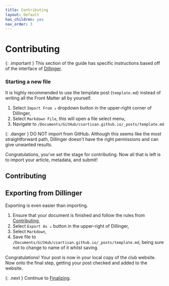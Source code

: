 ```yaml
---
title: Contributing
layout: default
has_children: yes
nav_order: 3
---
```


# Contributing

{: .important }
This section of the guide has specific instructions based off of the interface of [Dillinger](https://dillinger.io).

### Starting a new file

It is highly recommended to use the template post (`template.md`) instead of writing all the Front Matter all by yourself.

1. Select `Import From ↓` dropdown button in the upper-right corner of Dillinger,
2. Select `Markdown File`, this will open a file select menu,
3. Navigate to `/Documents/GitHub/csartisan.github.io/_posts/template.md`

{: .danger }
DO NOT import from GitHub. Although this seems like the most straightforward path, Dillinger doesn't have the right permissions and can give unwanted results.

Congratulations, you've set the stage for contributing. Now all that is left is to import your article, metadata, and submit!

## Contributing



## Exporting from Dillinger

Exporting is even easier than importing. 

1. Ensure that your document is finished and follow the rules from [Contributing](dillinger#contributing),
2. Select `Export As ↓` button in the upper-right of Dillinger,
3. Select `Markdown`,
4. Save file to `/Documents/GitHub/csartisan.github.io/_posts/template.md`, being sure not to change to name of it whilst saving.

Congratulations! Your post is now in your local copy of the club website. Now onto the final step, getting your post checked and added to the website.

{: .next }
Continue to [Finalizing](finalizing/).
